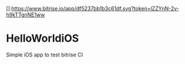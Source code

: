 []:https://www.bitrise.io/app/df5237bb1b3c61df.svg?token=lZZYnN-2v-h9kTTgnNE1ww
# HelloWorldiOS
Simple iOS app to test bitrise CI

